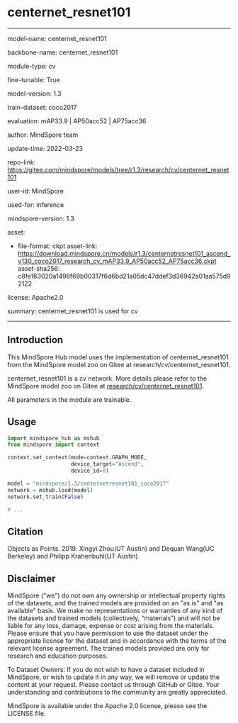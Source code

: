 # centernet_resnet101

---

model-name: centernet_resnet101

backbone-name: centernet_resnet101

module-type: cv

fine-tunable: True

model-version: 1.3

train-dataset: coco2017

evaluation: mAP33.9 | AP50acc52 | AP75acc36

author: MindSpore team

update-time: 2022-03-23

repo-link: <https://gitee.com/mindspore/models/tree/r1.3/research/cv/centernet_resnet101>

user-id: MindSpore

used-for: inference

mindspore-version: 1.3

asset:

-
    file-format: ckpt
    asset-link: <https://download.mindspore.cn/models/r1.3/centernetresnet101_ascend_v130_coco2017_research_cv_mAP33.9_AP50acc52_AP75acc36.ckpt>
    asset-sha256: c8fe163020a1498f69b00317f6d6bd21a05dc47ddef3d36942a01aa575d92122

license: Apache2.0

summary: centernet_resnet101 is used for cv

---

## Introduction

This MindSpore Hub model uses the implementation of centernet_resnet101 from the MindSpore model zoo on Gitee at research/cv/centernet_resnet101.

centernet_resnet101 is a cv network. More details please refer to the MindSpore model zoo on Gitee at [research/cv/centernet_resnet101](https://gitee.com/mindspore/models/blob/r1.3/research/cv/centernet_resnet101/README.md).

All parameters in the module are trainable.

## Usage

```python
import mindspore_hub as mshub
from mindspore import context

context.set_context(mode=context.GRAPH_MODE,
                    device_target="Ascend",
                    device_id=0)

model = "mindspore/1.3/centernetresnet101_coco2017"
network = mshub.load(model)
network.set_train(False)

# ...
```

## Citation

Objects as Points. 2019. Xingyi Zhou(UT Austin) and Dequan Wang(UC Berkeley) and Philipp Krahenbuhl(UT Austin)

## Disclaimer

MindSpore ("we") do not own any ownership or intellectual property rights of the datasets, and the trained models are provided on an "as is" and "as available" basis. We make no representations or warranties of any kind of the datasets and trained models (collectively, “materials”) and will not be liable for any loss, damage, expense or cost arising from the materials. Please ensure that you have permission to use the dataset under the appropriate license for the dataset and in accordance with the terms of the relevant license agreement. The trained models provided are only for research and education purposes.

To Dataset Owners: If you do not wish to have a dataset included in MindSpore, or wish to update it in any way, we will remove or update the content at your request. Please contact us through GitHub or Gitee. Your understanding and contributions to the community are greatly appreciated.

MindSpore is available under the Apache 2.0 license, please see the LICENSE file.
